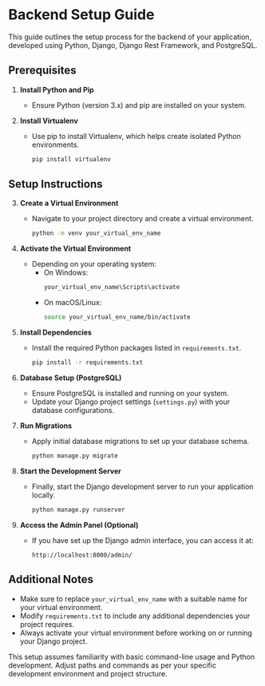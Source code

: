 # Backend Setup Guide

This guide outlines the setup process for the backend of your application, developed using Python, Django, Django Rest Framework, and PostgreSQL.

## Prerequisites

1. **Install Python and Pip**
   - Ensure Python (version 3.x) and pip are installed on your system.

2. **Install Virtualenv**
   - Use pip to install Virtualenv, which helps create isolated Python environments.
     ```sh
     pip install virtualenv
     ```

## Setup Instructions

3. **Create a Virtual Environment**
   - Navigate to your project directory and create a virtual environment.
     ```sh
     python -m venv your_virtual_env_name
     ```

4. **Activate the Virtual Environment**
   - Depending on your operating system:
     - On Windows:
       ```sh
       your_virtual_env_name\Scripts\activate
       ```
     - On macOS/Linux:
       ```sh
       source your_virtual_env_name/bin/activate
       ```

5. **Install Dependencies**
   - Install the required Python packages listed in `requirements.txt`.
     ```sh
     pip install -r requirements.txt
     ```

6. **Database Setup (PostgreSQL)**
   - Ensure PostgreSQL is installed and running on your system.
   - Update your Django project settings (`settings.py`) with your database configurations.

7. **Run Migrations**
   - Apply initial database migrations to set up your database schema.
     ```sh
     python manage.py migrate
     ```

8. **Start the Development Server**
   - Finally, start the Django development server to run your application locally.
     ```sh
     python manage.py runserver
     ```

9. **Access the Admin Panel (Optional)**
   - If you have set up the Django admin interface, you can access it at:
     ```
     http://localhost:8000/admin/
     ```

## Additional Notes

- Make sure to replace `your_virtual_env_name` with a suitable name for your virtual environment.
- Modify `requirements.txt` to include any additional dependencies your project requires.
- Always activate your virtual environment before working on or running your Django project.

This setup assumes familiarity with basic command-line usage and Python development. Adjust paths and commands as per your specific development environment and project structure.
